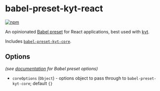 # babel-preset-kyt-react

[![npm](https://img.shields.io/npm/v/babel-preset-kyt-react.svg?maxAge=2592000)](https://www.npmjs.com/package/babel-preset-kyt-react)

An opinionated [Babel preset](https://babeljs.io/docs/plugins/#presets) for React applications, best used with [kyt](https://github.com/NYTimes/kyt).

Includes [`babel-preset-kyt-core`](https://www.npmjs.com/package/babel-preset-kyt-core).

## Options

*(see [documentation](https://babeljs.io/docs/plugins/#plugin-preset-options) for Babel preset options)*

- `coreOptions` (`Object`) - options object to pass through to `babel-preset-kyt-core`; default `{}`
